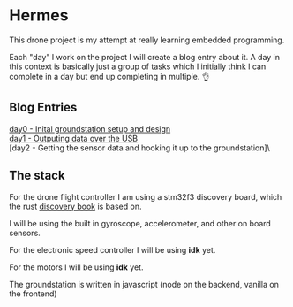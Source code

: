 # Hermes

This drone project is my attempt at really learning embedded programming.

Each "day" I work on the project I will create a blog entry about it. A day in this context is basically just a group of tasks which I initially think I can complete in a day but end up completing in multiple. 👌

## Blog Entries

[day0 - Inital groundstation setup and design](./day0)\
[day1 - Outputing data over the USB](./day1)\
[day2 - Getting the sensor data and hooking it up to the groundstation]\

## The stack

For the drone flight controller I am using a stm32f3 discovery board, which the rust [discovery book](https://docs.rust-embedded.org/discovery/) is based on.

I will be using the built in gyroscope, accelerometer, and other on board sensors.

For the electronic speed controller I will be using **idk** yet.

For the motors I will be using **idk** yet.

The groundstation is written in javascript (node on the backend, vanilla on the frontend)
